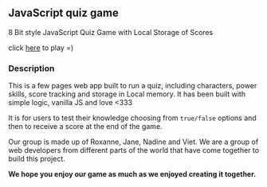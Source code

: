 ## JavaScript quiz game
8 Bit style JavaScript Quiz Game with Local Storage of Scores

click [here](https://dream-team-project.netlify.app/) to play =)

### Description

This is a few pages web app built to run a quiz, including characters, power skills, score tracking and storage in Local memory. It has been built with simple logic, vanilla JS and love <333

It is for users to test their knowledge choosing from ```true/false``` options and then to receive a score at the end of the game.

Our group is made up of Roxanne, Jane, Nadine and Viet. We are a group of web developers from different parts of the world that have come together to build this project.

 **We hope you enjoy our game as much as we enjoyed creating it together.** 

